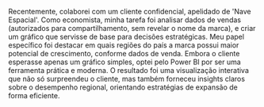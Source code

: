 Recentemente, colaborei com um cliente confidencial, apelidado de 'Nave Espacial'. Como economista, minha tarefa foi analisar dados de vendas (autorizados para compartilhamento, sem revelar o nome da marca), e criar um gráfico que servisse de base para decisões estratégicas. Meu papel específico foi destacar em quais regiões do país a marca possui maior potencial de crescimento, conforme dados de venda. Embora o cliente esperasse apenas um gráfico simples, optei pelo Power BI por ser uma ferramenta prática e moderna. O resultado foi uma visualização interativa que não só surpreendeu o cliente, mas também forneceu insights claros sobre o desempenho regional, orientando estratégias de expansão de forma eficiente.

